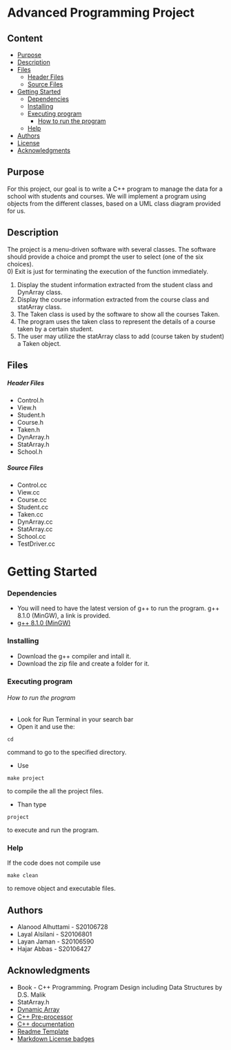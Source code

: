 <!--Title-->
# Advanced Programming Project
<!--Content Table-->
## Content

  * [Purpose](#purpose) <!--Link to the purpose of the project-->
  * [Description](#Description) <!--Link to the description of the project-->
  * [Files](#files) <!--Link to the description of the project-->
    + [Header Files](#header-files) <!--Link to Dependencies-->
    + [Source Files](#source-files) <!--Link to Installation-->
  * [Getting Started](#getting-started) <!--Link to the steps for launching the project-->
    + [Dependencies](#dependencies) <!--Link to Dependencies-->
    + [Installing](#installing) <!--Link to Installation-->
    + [Executing program](#executing-program) <!--Link to Execution-->
      - [How to run the program](#how-to-run-the-program) <!--Link to the steps for launching the project-->
    + [Help](#help) <!--Link to Execution-->
  * [Authors](#authors) <!--Link to the Contributors of the project-->
  * [License](#license) <!--Link to the Liscence of the project-->
  * [Acknowledgments](#acknowledgments) <!--Link to the Acknowlegments-->

## Purpose
<!--Purpose of the project-->
For this project, our goal is to write a C++ program to manage the data for a school with students and courses. We will implement a program using objects from the different classes, based on a UML class diagram provided for us.

<!--Header 2 description of the project-->
## Description

The project is a menu-driven software with several classes. The software should provide a choice and prompt the user to select (one of the six choices).      
0) Exit is just for terminating the execution of the function immediately.  
1) Display the student information extracted from the student class and DynArray class.                         
2) Display the course information extracted from the course class and statArray class.            
3) The Taken class is used by the software to show all the courses Taken.   
4) The program uses the taken class to represent the details of a course taken by a certain student.           
5) The user may utilize the statArray class to add (course taken by student) a Taken object.


<!-- Files of the project-->
## Files

##### Header Files

* Control.h
* View.h
* Student.h
* Course.h
* Taken.h
* DynArray.h
* StatArray.h
* School.h



##### Source Files

* Control.cc
* View.cc
* Course.cc
* Student.cc
* Taken.cc
* DynArray.cc
* StatArray.cc
* School.cc
* TestDriver.cc

<!--Header 3 installation and launching the project-->
# Getting Started

### Dependencies

<!--Link to install the latest version of g++-->
* You will need to have the latest version of g++ to run the program. g++ 8.1.0 (MinGW), a link is provided.
* [g++ 8.1.0 (MinGW)](https://sourceforge.net/projects/mingw-w64/files/Toolchains%20targetting%20Win32/Personal%20Builds/mingw-builds/installer/mingw-w64-install.exe/download)

### Installing
<!--Steps of Installation-->
* Download the g++ compiler and intall it.
* Download the zip file and create a folder for it.

### Executing program
<!--Steps for running the program-->
###### How to run the program
* Look for Run Terminal in your search bar
* Open it and use the:
<!--commands to run the program "cd" change directory to where your files are-->
```
cd
```
command to go to the specified directory.
* Use
<!--commands to run the program "make project" compile the program-->
```
make project
```
to compile the all the project files.
* Than type
<!--commands to run the program "project" run and executes program-->
```
project
```
to execute and run the program.

### Help
If the code does not compile use
<!--commands to remove object and excevutable files "project"-->
```
make clean
```
to remove object and executable files.

## Authors
<!-- The contributors to the project-->
* Alanood Alhuttami - S20106728
* Layal Alsilani - S20106801
* Layan Jaman - S20106590
* Hajar Abbas - S20106427


## Acknowledgments
<!-- Insparation files, codes, and general refrences used in writing the code of the project-->
* Book - C++ Programming. Program Design including Data Structures by D.S. Malik
* StatArray.h
* [Dynamic Array](https://www2.cs.sfu.ca/CourseCentral/225/johnwill/lab_arrays_intro.html)
* [C++ Pre-processor](https://doc.bccnsoft.com/docs/cppreference_en/preprocessor/all.html)
* [C++ documentation](https://www.cplusplus.com/doc/)
* [Readme Template](https://gist.github.com/DomPizzie/7a5ff55ffa9081f2de27c315f5018afc)
* [Markdown License badges](https://gist.github.com/lukas-h/2a5d00690736b4c3a7ba)
